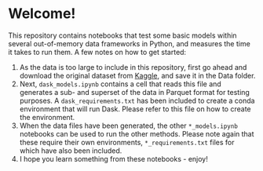 # Welcome! 
This repository contains notebooks that test some basic models within several out-of-memory data frameworks in Python, and measures the time it takes to run them. A few notes on how to get started:
1. As the data is too large to include in this repository, first go ahead and download the original dataset from [Kaggle](/https://www.kaggle.com/datasets/erikbiswas/higgs-uci-dataset), and save it in the Data folder.
2. Next, `dask_models.ipynb` contains a cell that reads this file and generates a sub- and superset of the data in Parquet format for testing purposes. A `dask_requirements.txt` has been included to create a conda environment that will run Dask. Please refer to this file on how to create the environment.
3. When the data files have been generated, the other `*_models.ipynb` notebooks can be used to run the other methods. Please note again that these require their own environments, `*_requirements.txt` files for which have also been included.
4. I hope you learn something from these notebooks - enjoy!
